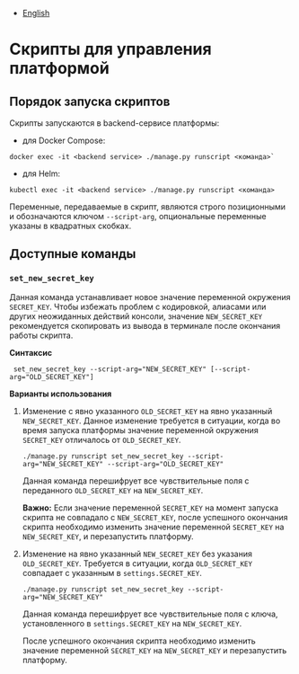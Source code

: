 - [English](../../on-premise/scripts.en/)

# Скрипты для управления платформой

## Порядок запуска скриптов

Скрипты запускаются в backend-сервисе платформы:

- для Docker Compose:

```
docker exec -it <backend service> ./manage.py runscript <команда>`
```

- для Helm:

```
kubectl exec -it <backend service> ./manage.py runscript <команда>
```

Переменные, передаваемые в скрипт, являются строго позиционными и обозначаются ключом `--script-arg`, опциональные переменные указаны в квадратных скобках.

## Доступные команды

### `set_new_secret_key`

Данная команда устанавливает новое значение переменной окружения `SECRET_KEY`. Чтобы избежать проблем с кодировкой, алиасами или других неожиданных действий консоли, значение `NEW_SECRET_KEY` рекомендуется скопировать из вывода в терминале после окончания работы скрипта.

**Синтаксис**

```
 set_new_secret_key --script-arg="NEW_SECRET_KEY" [--script-arg="OLD_SECRET_KEY"]
```

**Варианты использования**

1. Изменение с явно указанного `OLD_SECRET_KEY` на явно указанный `NEW_SECRET_KEY`. Данное изменение требуется в ситуации, когда во время запуска платформы значение переменной окружения `SECRET_KEY` отличалось от `OLD_SECRET_KEY`.

   ```
   ./manage.py runscript set_new_secret_key --script-arg="NEW_SECRET_KEY" --script-arg="OLD_SECRET_KEY"
   ```

   Данная команда перешифрует все чувствительные поля с переданного `OLD_SECRET_KEY` на `NEW_SECRET_KEY`.

   **Важно:** Если значение переменной `SECRET_KEY` на момент запуска скрипта не совпадало с `NEW_SECRET_KEY`, после успешного окончания скрипта необходимо изменить значение переменной `SECRET_KEY` на `NEW_SECRET_KEY`, и перезапустить платформу.

1. Изменение на явно указанный `NEW_SECRET_KEY` без указания `OLD_SECRET_KEY`. Требуется в ситуации, когда `OLD_SECRET_KEY` совпадает с указанным в `settings.SECRET_KEY`.

   ```
   ./manage.py runscript set_new_secret_key --script-arg="NEW_SECRET_KEY"
   ```

   Данная команда перешифрует все чувствительные поля с ключа, установленного в `settings.SECRET_KEY` на `NEW_SECRET_KEY`.

   После успешного окончания скрипта необходимо изменить значение переменной `SECRET_KEY` на `NEW_SECRET_KEY` и перезапустить платформу.
